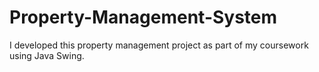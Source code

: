 # Property-Management-System
I developed this property management project as part of my coursework using Java Swing.
